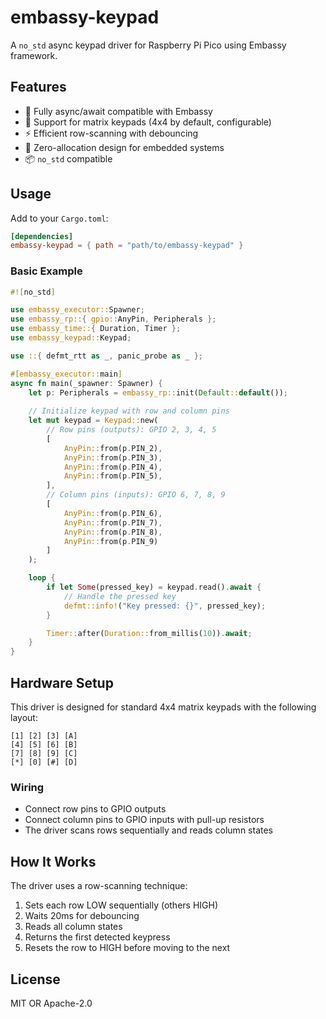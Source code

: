 # embassy-keypad

A `no_std` async keypad driver for Raspberry Pi Pico using Embassy framework.

## Features

- 🚀 Fully async/await compatible with Embassy
- 🔌 Support for matrix keypads (4x4 by default, configurable)
- ⚡ Efficient row-scanning with debouncing
- 🎯 Zero-allocation design for embedded systems
- 📦 `no_std` compatible

## Usage

Add to your `Cargo.toml`:

```toml
[dependencies]
embassy-keypad = { path = "path/to/embassy-keypad" }
```

### Basic Example

```rust
#![no_std]

use embassy_executor::Spawner;
use embassy_rp::{ gpio::AnyPin, Peripherals };
use embassy_time::{ Duration, Timer };
use embassy_keypad::Keypad;

use ::{ defmt_rtt as _, panic_probe as _ };

#[embassy_executor::main]
async fn main(_spawner: Spawner) {
    let p: Peripherals = embassy_rp::init(Default::default());
    
    // Initialize keypad with row and column pins
    let mut keypad = Keypad::new(
        // Row pins (outputs): GPIO 2, 3, 4, 5
        [
            AnyPin::from(p.PIN_2),
            AnyPin::from(p.PIN_3),
            AnyPin::from(p.PIN_4),
            AnyPin::from(p.PIN_5),
        ],
        // Column pins (inputs): GPIO 6, 7, 8, 9
        [
            AnyPin::from(p.PIN_6),
            AnyPin::from(p.PIN_7),
            AnyPin::from(p.PIN_8),
            AnyPin::from(p.PIN_9)
        ]
    );

    loop {
        if let Some(pressed_key) = keypad.read().await {
            // Handle the pressed key
            defmt::info!("Key pressed: {}", pressed_key);
        }

        Timer::after(Duration::from_millis(10)).await;
    }
}
```

## Hardware Setup

This driver is designed for standard 4x4 matrix keypads with the following layout:

```
[1] [2] [3] [A]
[4] [5] [6] [B] 
[7] [8] [9] [C]
[*] [0] [#] [D]
```

### Wiring

- Connect row pins to GPIO outputs
- Connect column pins to GPIO inputs with pull-up resistors
- The driver scans rows sequentially and reads column states

## How It Works

The driver uses a row-scanning technique:

1. Sets each row LOW sequentially (others HIGH)
2. Waits 20ms for debouncing
3. Reads all column states
4. Returns the first detected keypress
5. Resets the row to HIGH before moving to the next

## License

MIT OR Apache-2.0

